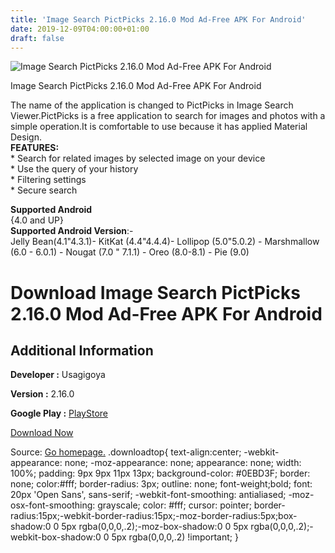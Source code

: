 ```yaml
---
title: 'Image Search PictPicks 2.16.0 Mod Ad-Free APK For Android'
date: 2019-12-09T04:00:00+01:00
draft: false
---
```


![Image Search PictPicks 2.16.0 Mod Ad-Free APK For Android](https://i1.wp.com/apkhome.net/wp-content/uploads/2019/12/Image-Search-PictPicks-2.16.0-Mod-Ad-Free.png "Image Search PictPicks 2.16.0 Mod Ad-Free APK For Android")

  

Image Search PictPicks 2.16.0 Mod Ad-Free APK For Android

The name of the application is changed to PictPicks in Image Search Viewer.PictPicks is a free application to search for images and photos with a simple operation.It is comfortable to use because it has applied Material Design.  
**FEATURES:**  
\* Search for related images by selected image on your device  
\* Use the query of your history  
\* Filtering settings  
\* Secure search

**Supported Android**  
{4.0 and UP}  
**Supported Android Version**:-  
Jelly Bean(4.1"4.3.1)- KitKat (4.4"4.4.4)- Lollipop (5.0"5.0.2) - Marshmallow (6.0 - 6.0.1) - Nougat (7.0 " 7.1.1) - Oreo (8.0-8.1) - Pie (9.0)

Download Image Search PictPicks 2.16.0 Mod Ad-Free APK For Android
==================================================================

Additional Information
----------------------

**Developer :** Usagigoya

**Version :** 2.16.0

**Google Play :** [PlayStore](https://play.google.com/store/apps/details?id=jp.mydns.usagigoya.imagesearchviewer&hl=en)

  

[Download Now](https://store4app.co/post/image-search-pictpicks-2-16-0-mod-ad-free-apk-for-android_1575811290)

  
Source: [Go homepage.](https://store4app.co/post/image-search-pictpicks-2-16-0-mod-ad-free-apk-for-android_1575811290) .downloadtop{ text-align:center; -webkit-appearance: none; -moz-appearance: none; appearance: none; width: 100%; padding: 9px 9px 11px 13px; background-color: #0EBD3F; border: none; color:#fff; border-radius: 3px; outline: none; font-weight;bold; font: 20px 'Open Sans', sans-serif; -webkit-font-smoothing: antialiased; -moz-osx-font-smoothing: grayscale; color: #fff; cursor: pointer; border-radius:15px;-webkit-border-radius:15px;-moz-border-radius:5px;box-shadow:0 0 5px rgba(0,0,0,.2);-moz-box-shadow:0 0 5px rgba(0,0,0,.2);-webkit-box-shadow:0 0 5px rgba(0,0,0,.2) !important; }